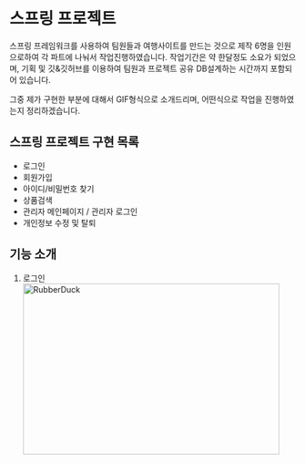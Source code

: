 # 스프링 프로젝트
  스프링 프레임워크를 사용하여 팀원들과 여행사이트를 만드는 것으로 제작
  6명을 인원으로하여 각 파트에 나눠서 작업진행하였습니다.
  작업기간은 약 한달정도 소요가 되었으며,
  기획 및 깃&깃허브를 이용하여 팀원과 프로젝트 공유
  DB설계하는 시간까지 포함되어 있습니다.
  
  그중 제가 구현한 부분에 대해서 GIF형식으로 소개드리며,
  어떤식으로 작업을 진행하였는지 정리하겠습니다.

## 스프링 프로젝트 구현 목록
* 로그인
* 회원가입
* 아이디/비밀번호 찾기
* 상품검색
* 관리자 메인페이지 / 관리자 로그인
* 개인정보 수정 및 탈퇴

## 기능 소개

1. 로그인<br>
  <img src="/path/to/img.jpg" width="450px" height="300px" title="px(픽셀) 크기 설정" alt="RubberDuck"></img><br/>


